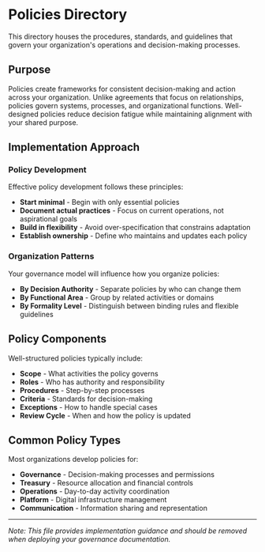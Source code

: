 # Policies Directory

This directory houses the procedures, standards, and guidelines that govern your organization's operations and decision-making processes.

## Purpose

Policies create frameworks for consistent decision-making and action across your organization. Unlike agreements that focus on relationships, policies govern systems, processes, and organizational functions. Well-designed policies reduce decision fatigue while maintaining alignment with your shared purpose.

## Implementation Approach

### Policy Development

Effective policy development follows these principles:

- **Start minimal** - Begin with only essential policies
- **Document actual practices** - Focus on current operations, not aspirational goals
- **Build in flexibility** - Avoid over-specification that constrains adaptation
- **Establish ownership** - Define who maintains and updates each policy

### Organization Patterns

Your governance model will influence how you organize policies:

- **By Decision Authority** - Separate policies by who can change them
- **By Functional Area** - Group by related activities or domains
- **By Formality Level** - Distinguish between binding rules and flexible guidelines

## Policy Components

Well-structured policies typically include:

- **Scope** - What activities the policy governs
- **Roles** - Who has authority and responsibility
- **Procedures** - Step-by-step processes
- **Criteria** - Standards for decision-making
- **Exceptions** - How to handle special cases
- **Review Cycle** - When and how the policy is updated

## Common Policy Types

Most organizations develop policies for:

- **Governance** - Decision-making processes and permissions
- **Treasury** - Resource allocation and financial controls
- **Operations** - Day-to-day activity coordination
- **Platform** - Digital infrastructure management
- **Communication** - Information sharing and representation

---

*Note: This file provides implementation guidance and should be removed when deploying your governance documentation.*